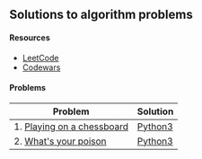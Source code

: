 ## Solutions to algorithm problems

#### Resources
- [LeetCode](https://leetcode.com/problemset/all/)
- [Codewars](https://www.codewars.com)

#### Problems
| Problem | Solution |
| ----- | ----- |
| 1. [Playing on a chessboard](https://www.codewars.com/kata/55ab4f980f2d576c070000f4) | [Python3](https://github.com/ivanloginov/coding_workout/blob/main/solutions/playing_on_a_chessboard.py) |
| 2. [What's your poison](https://www.codewars.com/kata/58c47a95e4eb57a5b9000094) | [Python3](https://github.com/ivanloginov/coding_workout/blob/main/solutions/whats_your_poison.py) |
